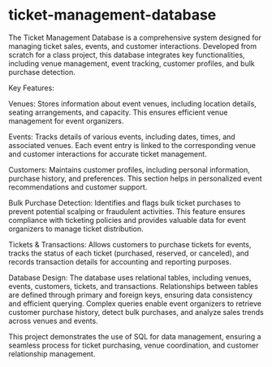 # ticket-management-database
The Ticket Management Database is a comprehensive system designed for managing ticket sales, events, and customer interactions. Developed from scratch for a class project, this database integrates key functionalities, including venue management, event tracking, customer profiles, and bulk purchase detection.

Key Features:

Venues: Stores information about event venues, including location details, seating arrangements, and capacity. This ensures efficient venue management for event organizers.

Events: Tracks details of various events, including dates, times, and associated venues. Each event entry is linked to the corresponding venue and customer interactions for accurate ticket management.

Customers: Maintains customer profiles, including personal information, purchase history, and preferences. This section helps in personalized event recommendations and customer support.

Bulk Purchase Detection: Identifies and flags bulk ticket purchases to prevent potential scalping or fraudulent activities. This feature ensures compliance with ticketing policies and provides valuable data for event organizers to manage ticket distribution.

Tickets & Transactions: Allows customers to purchase tickets for events, tracks the status of each ticket (purchased, reserved, or canceled), and records transaction details for accounting and reporting purposes.

Database Design: The database uses relational tables, including venues, events, customers, tickets, and transactions. Relationships between tables are defined through primary and foreign keys, ensuring data consistency and efficient querying. Complex queries enable event organizers to retrieve customer purchase history, detect bulk purchases, and analyze sales trends across venues and events.

This project demonstrates the use of SQL for data management, ensuring a seamless process for ticket purchasing, venue coordination, and customer relationship management.
